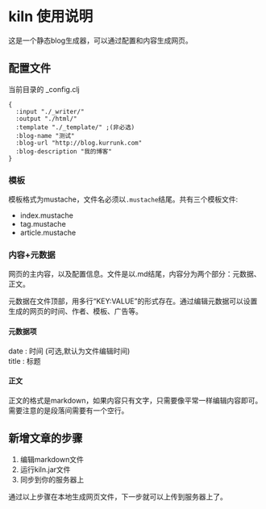 # kiln 使用说明

这是一个静态blog生成器，可以通过配置和内容生成网页。

## 配置文件

当前目录的 _config.clj

```
{
  :input "./_writer/"
  :output "./html/"
  :template "./_template/" ;(非必选)
  :blog-name "测试"
  :blog-url "http://blog.kurrunk.com"
  :blog-description "我的博客"
}
```

### 模板

模板格式为mustache，文件名必须以`.mustache`结尾。共有三个模板文件:

* index.mustache
* tag.mustache
* article.mustache

### 内容+元数据

网页的主内容，以及配置信息。文件是以.md结尾，内容分为两个部分：元数据、正文。

元数据在文件顶部，用多行“KEY:VALUE”的形式存在。通过编辑元数据可以设置生成的网页的时间、作者、模板、广告等。

#### 元数据项

date : 时间 (可选,默认为文件编辑时间)  
title : 标题  

#### 正文

正文的格式是markdown，如果内容只有文字，只需要像平常一样编辑内容即可。需要注意的是段落间需要有一个空行。

## 新增文章的步骤

1. 编辑markdown文件
2. 运行kiln.jar文件
3. 同步到你的服务器上

通过以上步骤在本地生成网页文件，下一步就可以上传到服务器上了。
